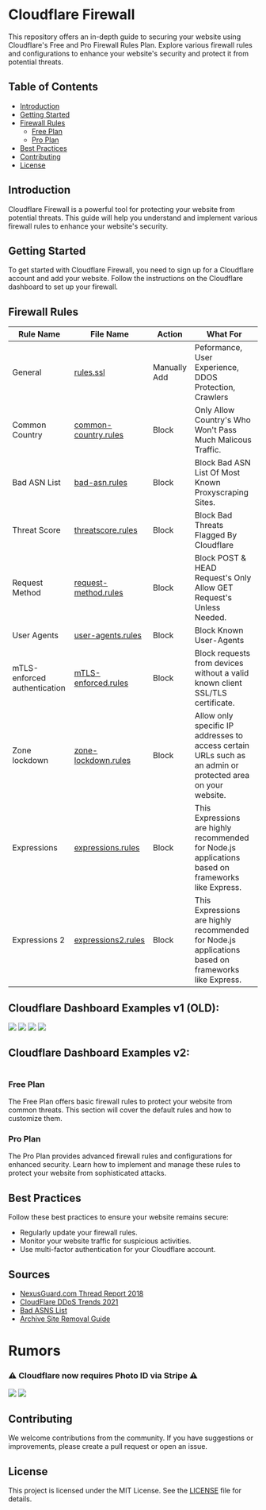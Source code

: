 # Cloudflare Firewall

This repository offers an in-depth guide to securing your website using Cloudflare's Free and Pro Firewall Rules Plan. Explore various firewall rules and configurations to enhance your website's security and protect it from potential threats.

## Table of Contents

- [Introduction](#introduction)
- [Getting Started](#getting-started)
- [Firewall Rules](#firewall-rules)
  - [Free Plan](#free-plan)
  - [Pro Plan](#pro-plan)
- [Best Practices](#best-practices)
- [Contributing](#contributing)
- [License](#license)

## Introduction

Cloudflare Firewall is a powerful tool for protecting your website from potential threats. This guide will help you understand and implement various firewall rules to enhance your website's security.

## Getting Started

To get started with Cloudflare Firewall, you need to sign up for a Cloudflare account and add your website. Follow the instructions on the Cloudflare dashboard to set up your firewall.

## Firewall Rules
Rule Name | File Name | Action | What For
---- | ---- | ---- | ----
General | [rules.ssl](https://github.com/WhateverItWorks/Cloudflare-Firewall/blob/main/rules.ssl) | Manually Add | Peformance, User Experience, DDOS Protection, Crawlers<br>
Common Country | [common-country.rules](https://github.com/WhateverItWorks/Cloudflare-Firewall/blob/main/common-country.rules) | Block | Only Allow Country's Who Won't Pass Much Malicous Traffic.<br>
Bad ASN List | [bad-asn.rules](https://github.com/WhateverItWorks/Cloudflare-Firewall/blob/main/bad-asn.rules) | Block | Block Bad ASN List Of Most Known Proxyscraping Sites.<br>
Threat Score | [threatscore.rules](https://github.com/WhateverItWorks/Cloudflare-Firewall/blob/main/threatscore.rules) | Block | Block Bad Threats Flagged By Cloudflare<br>
Request Method | [request-method.rules](https://github.com/WhateverItWorks/Cloudflare-Firewall/blob/main/request-method.rules) | Block | Block POST & HEAD Request's Only Allow GET Request's Unless Needed.<br>
User Agents | [user-agents.rules](https://github.com/WhateverItWorks/Cloudflare-Firewall/blob/main/user-agents.rules) | Block | Block Known User-Agents <br>
mTLS-enforced authentication | [mTLS-enforced.rules](https://github.com/WhateverItWorks/Cloudflare-Firewall/blob/main/mTLS-enforced.rules) | Block | Block requests from devices without a valid known client SSL/TLS certificate. <br>
Zone lockdown | [zone-lockdown.rules](https://github.com/WhateverItWorks/Cloudflare-Firewall/blob/main/zone-lockdown.rules) | Block | Allow only specific IP addresses to access certain URLs such as an admin or protected area on your website. <br>
Expressions | [expressions.rules](https://github.com/WhateverItWorks/Cloudflare-Firewall/blob/main/expressions.rules) | Block | This Expressions are highly recommended for Node.js applications based on frameworks like Express. <br>
Expressions 2 | [expressions2.rules](https://github.com/WhateverItWorks/Cloudflare-Firewall/blob/main/expressions2.rules) | Block | This Expressions are highly recommended for Node.js applications based on frameworks like Express. <br>

## Cloudflare Dashboard Examples v1 (OLD): 
![](https://media.discordapp.net/attachments/819747919581675530/829677841292460042/unknown.png) 
![](https://media.discordapp.net/attachments/819747919581675530/829678093706592276/unknown.png) 
![](https://media.discordapp.net/attachments/819747919581675530/829678478278000650/unknown.png) 
![](https://media.discordapp.net/attachments/819747919581675530/829678903131897906/unknown.png) 

## Cloudflare Dashboard Examples v2: 
```

```

### Free Plan

The Free Plan offers basic firewall rules to protect your website from common threats. This section will cover the default rules and how to customize them.

### Pro Plan

The Pro Plan provides advanced firewall rules and configurations for enhanced security. Learn how to implement and manage these rules to protect your website from sophisticated attacks.

## Best Practices

Follow these best practices to ensure your website remains secure:
- Regularly update your firewall rules.
- Monitor your website traffic for suspicious activities.
- Use multi-factor authentication for your Cloudflare account.

## Sources

-   [NexusGuard.com Thread Report 2018](https://www.nexusguard.com/hubfs/2019%20PTC/Nexusguard_Q3%202018%20Threat%20Report.pdf)
-   [CloudFlare DDoS Trends 2021](https://blog.cloudflare.com/ddos-attack-trends-for-2021-q2/)
-   [Bad ASNS List](https://github.com/brianhama/bad-asn-list/blob/master/bad-asn-list.csv)
-   [Archive Site Removal Guide](https://blog.reputationx.com/block-wayback-machine)

# Rumors

### ⚠️ Cloudflare now requires Photo ID via Stripe ⚠️
![](https://raw.githubusercontent.com/WhateverItWorks/Cloudflare-Firewall/main/screenshots/1.jpg)
![](https://raw.githubusercontent.com/WhateverItWorks/Cloudflare-Firewall/main/screenshots/2.jpg)

## Contributing

We welcome contributions from the community. If you have suggestions or improvements, please create a pull request or open an issue.

## License

This project is licensed under the MIT License. See the [LICENSE](LICENSE.md) file for details.
